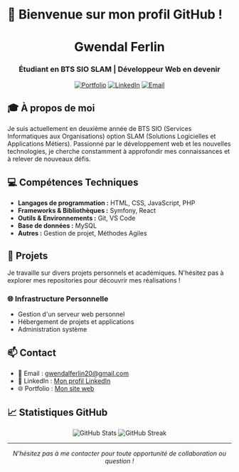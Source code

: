 # 👋 Bienvenue sur mon profil GitHub !

<div align="center">
  <h1>Gwendal Ferlin</h1>
  <h3>Étudiant en BTS SIO SLAM | Développeur Web en devenir</h3>

  [![Portfolio](https://img.shields.io/badge/Portfolio-255E63?style=for-the-badge&logo=About.me&logoColor=white)](https://votre-site-web.com)
  [![LinkedIn](https://img.shields.io/badge/LinkedIn-0077B5?style=for-the-badge&logo=linkedin&logoColor=white)](https://linkedin.com/in/votre-profil)
  [![Email](https://img.shields.io/badge/Email-D14836?style=for-the-badge&logo=gmail&logoColor=white)](mailto:votre-email@example.com)
</div>

## 🎓 À propos de moi

Je suis actuellement en deuxième année de BTS SIO (Services Informatiques aux Organisations) option SLAM (Solutions Logicielles et Applications Métiers). Passionné par le développement web et les nouvelles technologies, je cherche constamment à approfondir mes connaissances et à relever de nouveaux défis.

## 💻 Compétences Techniques

- **Langages de programmation :** HTML, CSS, JavaScript, PHP
- **Frameworks & Bibliothèques :** Symfony, React
- **Outils & Environnements :** Git, VS Code
- **Base de données :** MySQL
- **Autres :** Gestion de projet, Méthodes Agiles

## 🚀 Projets

Je travaille sur divers projets personnels et académiques. N'hésitez pas à explorer mes repositories pour découvrir mes réalisations !

### 🌐 Infrastructure Personnelle

- Gestion d'un serveur web personnel
- Hébergement de projets et applications
- Administration système

## 📫 Contact

- 📧 Email : gwendalferlin20@gmail.com
- 💼 LinkedIn : [Mon profil LinkedIn](https://www.linkedin.com/in/gwendal-ferlin/)
- 🌐 Portfolio : [Mon site web](http://gwendalferlin.fr)

## 📈 Statistiques GitHub

<div align="center">
  <img src="https://github-readme-stats.vercel.app/api?username=Gwendal-Ferlin&show_icons=true&theme=radical" alt="GitHub Stats" />
  <img src="https://github-readme-streak-stats.herokuapp.com/?user=Gwendal-Ferlin&theme=radical" alt="GitHub Streak" />
</div>

---

<div align="center">
  <i>N'hésitez pas à me contacter pour toute opportunité de collaboration ou question !</i>
</div>
